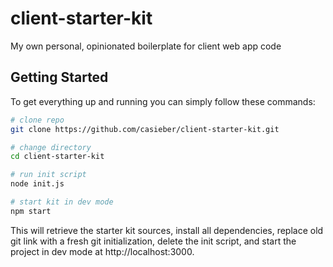 # client-starter-kit
My own personal, opinionated boilerplate for client web app code

## Getting Started

To get everything up and running you can simply follow these commands:

```sh
# clone repo
git clone https://github.com/casieber/client-starter-kit.git

# change directory
cd client-starter-kit

# run init script
node init.js

# start kit in dev mode
npm start
```

This will retrieve the starter kit sources, install all dependencies, replace old git link with a fresh git initialization, delete the init script, and start the project in dev mode at http://localhost:3000.